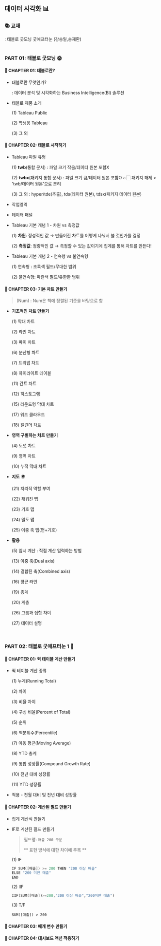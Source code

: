 ## 데이터 시각화 📊
### 📚 교재

: 태블로 굿모닝 굿애프터눈 (강승일,송재환) 
<br><br>

### PART 01: 태블로 굿모닝 🌞

#### 📌 CHAPTER 01: 태블로란?

- 태블로란 무엇인가?

  : 데이터 분석 및 시각화하는 Business Intelligence(BI) 솔루션

- 태블로 제품 소개

  (1) Tableau Public

  (2) 학생용 Tableau

  (3) 그 외

#### 📌 CHAPTER 02: 태블로 시작하기

- Tableau 파일 유형

  (1) **twb**(통합 문서) : 파일 크기 작음/데이터 원본 포함X

  (2) **twbx**(패키지 통합 문서) : 파일 크기 큼/데이터 원본 포함O 👉🏻 패키지 해제 > 'twb/데이터 원본'으로 분리

  (3) 그 외 : hyper/tde(추출), tds(데이터 원본), tdsx(패키지 데이터 원본)

- 작업영역

- 데이터 패널

- Tableau 기본 개념 1 - 차원 vs 측정값

  (1) **차원**: 정성적인 값 → 만들어진 차트를 어떻게 나눠서 볼 것인가를 결정

  (2) **측정값**: 정량적인 값 → 측정할 수 있는 값이기에 집계를 통해 차트를 만든다!

- Tableau 기본 개념 2 - 연속형 vs 불연속형
  
  (1) 연속형 : 초록색 필드/무대한 범위
  
  (2) 불연속형: 파란색 필드/유한한 범위

#### 📌 CHAPTER 03: 기본 차트 만들기

> (Num) : Num은 책에 정렬된 기준을 바탕으로 함

- **기초적인 차트 만들기**

  (1) 막대 차트

  (2) 라인 차트

  (3) 파이 차트

  (6) 분산형 차트

  (7) 트리맵 차트

  (8) 하이라이트 테이블

  (11) 간트 차트

  (12) 히스토그램

  (15) 라운드형 막대 차트

  (17) 워드 클라우드

  (18) 캘린더 차트

- **영역 구별하는 차트 만들기**

  (4) 도넛 차트

  (9) 영역 차트

  (10) 누적 막대 차트

- **지도** 🌍

  (21) 지리적 역할 부여

  (22) 채워진 맵

  (23) 기호 맵

  (24) 밀도 맵

  (25) 이중 축 맵(면+기호)

- **활용**

  (5) 임시 계산 : 직접 계산 입력하는 방법

  (13) 이중 축(Dual axis)

  (14) 결합된 축(Combined axis)

  (16) 평균 라인

  (19) 총계

  (20) 계층

  (26) 그룹과 집합 차이

  (27) 데이터 설명

<br>

### PART 02: 태블로 굿애프터눈 1 🌝

#### 📌 CHAPTER 01: 퀵 테이블 계산 만들기

- 퀵 테이블 계산 종류

  (1) 누계(Running Total)

  (2) 차이

  (3) 비율 차이

  (4) 구성 비율(Percent of Total)

  (5) 순위

  (6) 백분위수(Percentile)

  (7) 이동 평균(Moving Average)

  (8) YTD 총계

  (9) 통합 성장률(Compound Growth Rate)

  (10) 전년 대비 성장률

  (11) YTD 성장률

- 적용 - 전월 대비 및 전년 대비 성장률

#### 📌 CHAPTER 02: 계산된 필드 만들기

- 집계 계산식 만들기

- IF로 계산된 필드 만들기

  > 필드명: `매출 200 구분`
  >
  > ** 표현 방식에 대한 차이에 주목 ** 

  (1) IF

  ```python
  IF SUM([매출]) >= 200 THEN "200 이상 매출"
  ELSE "200 미만 매출"
  END
  ```

  (2) IIF

  ```python
  IIF(SUM([매출])>=200,"200 이상 매출","200미만 매출")
  ```

  (3) T/F

  ```
  SUM([매출]) > 200
  ```

#### 📌 CHAPTER 03: 매개 변수 만들기

#### 📌 CHAPTER 04: 대시보드 액션 적용하기

